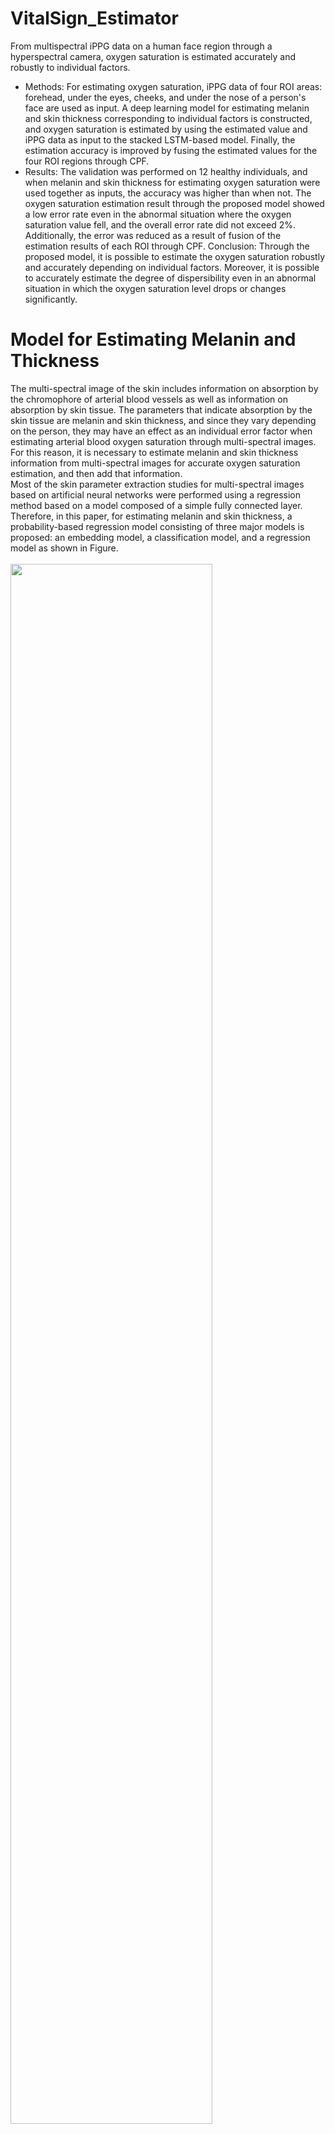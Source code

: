 # VitalSign_Estimator
From multispectral iPPG data on a human face region through a hyperspectral camera, oxygen saturation is estimated accurately and robustly to individual factors. 
* Methods: For estimating oxygen saturation, iPPG data of four ROI areas: forehead, under the eyes, cheeks, and under the nose of a person's face are used as input.  A deep learning model for estimating melanin and skin thickness corresponding to individual factors is constructed, and oxygen saturation is estimated by using the estimated value and iPPG data as input to the stacked LSTM-based model. Finally, the estimation accuracy is improved by fusing the estimated values for the four ROI regions through CPF. 
* Results: The validation was performed on 12 healthy individuals, and when melanin and skin thickness for estimating oxygen saturation were used together as inputs, the accuracy was higher than when not. The oxygen saturation estimation result through the proposed model showed a low error rate even in the abnormal situation where the oxygen saturation value fell, and the overall error rate did not exceed 2%. Additionally, the error was reduced as a result of fusion of the estimation results of each ROI through CPF. Conclusion: Through the proposed model, it is possible to estimate the oxygen saturation robustly and accurately depending on individual factors. Moreover, it is possible to accurately estimate the degree of dispersibility even in an abnormal situation in which the oxygen saturation level drops or changes significantly. 

# Model for Estimating Melanin and Thickness 
 The multi-spectral image of the skin includes information on absorption by the chromophore of arterial blood vessels as well as information on absorption by skin tissue. The parameters that indicate absorption by the skin tissue are melanin and skin thickness, and since they vary depending on the person, they may have an effect as an individual error factor when estimating arterial blood oxygen saturation through multi-spectral images. For this reason, it is necessary to estimate melanin and skin thickness information from multi-spectral images for accurate oxygen saturation estimation, and then add that information. <br>
 Most of the skin parameter extraction studies for multi-spectral images based on artificial neural networks were performed using a regression method based on a model composed of a simple fully connected layer. Therefore, in this paper, for estimating melanin and skin thickness, a probability-based regression model consisting of three major models is proposed: an embedding model, a classification model, and a regression model as shown in Figure.<br><br>
<img width='80%' height='80%' src='https://user-images.githubusercontent.com/60689555/233256045-2673696d-9e0e-4f4f-bcb8-c0d6af6ba08d.png'><br><br>
 In order to estimate melanin and skin thickness based on probability, the melanin and skin thickness values should be classed first. Since melanin generally has a value of 0 to 15%, it was divided into a total of 8 classes with a unit of 2%. Moreover, since the skin thickness of the human face area is generally 30um ~ 65um, the skin thickness value was divided into three classes: smaller than 35um, 35um~55um, and larger than 55um. After that, to improve the performance in the classification process, the input absorbance data is clustered so that the same class data has a similar value and is distinguished from other classes through an embedding model. The embedding model was composed of 5 fully connected layers, and Leaky Relu was used as the activation function. The output of the model was clustered by class using triplet loss as a loss function for training.<br>
 
 # Model for Estimating Oxygen Saturation 
 In general, the absorption data for estimating oxygen saturation has time series characteristics. That is, the characteristics of how absorbance changes over time have significance in estimating oxygen saturation. Therefore, a network of stacked LSTM structures is proposed to reflect this time series’ properties and to express the complex relationship with oxygen saturation such as shown in Figure. Stacked LSTM is a structure in which LSTM cells are interconnected with adjacent cells and stacked in multiple layers, and the output of the previous LSTM layer is used as the input of the next LSTM layer. <br><br>
 <img width='80%' height='80%' src='https://user-images.githubusercontent.com/60689555/233257568-54ca528a-cd30-4f75-a1ce-49317743543d.png'><br><br>
 The input $u_t$ for the LSTM cell of the model uses the measured absorbance and the estimated melanin and skin thickness information through the model proposed, which allows for a more robust estimation of oxygen saturation based on personal factors. At this time, the measured absorbance dimension is 14 while the dimension of the regression model estimation value of melanin and skin thickness is relatively as small as 1, so the effect of melanin and skin thickness values may not be efficiently reflected. <br>
Therefore, when estimating oxygen saturation, the value used together as an input was composed to use the probability distribution by class, which is the result of the classification model, rather than the estimation result of the regression model for melanin and skin thickness. In other words, the input of LSTM cells is a vector of the form where the measured absorbance $x_1, x_2, …, x_14$ and the estimated probability distribution of melanin $p_{m1},p_{m2}, …, p_{m8}$ and the probability distribution $p_{t1}, p_{t2}$ and $p_{t3}$ of the skin thickness are concatenated.
Also, when the length of the input sequence of the network is k, the input of the LSTM of the first layer for estimating oxygen saturation at time step $t$ utilizes the vector $u_{t−k−1:t−1} from $t−k−1$ time to $t−1$ time.<br>
The input vector is outputted to the oxygen saturation of the final t time step after the Stacked LSTM and two-layered Fully Connected Network. At this stage, as the sequence data used as input, the measured data is transformed to 30 frame per sec (fps) using linear interpolation, and the length of the sequence is set to 100. Moreover, the number of hidden nodes between each LSTM cell is set to 30. After that, the output values of all nodes of the second LSTM layer are used as inputs of the Fully Connected layer. Additionally, RMSE was used as a loss function for model training, and Adam Optimizer was used as the optimizer.

# Reference
김아름, “하이퍼스펙트럴 카메라를 이용한 딥러닝 모델 기반 비접촉식 산소포화도 측정” 석사학위논문, 성균관대학교, 2022.
